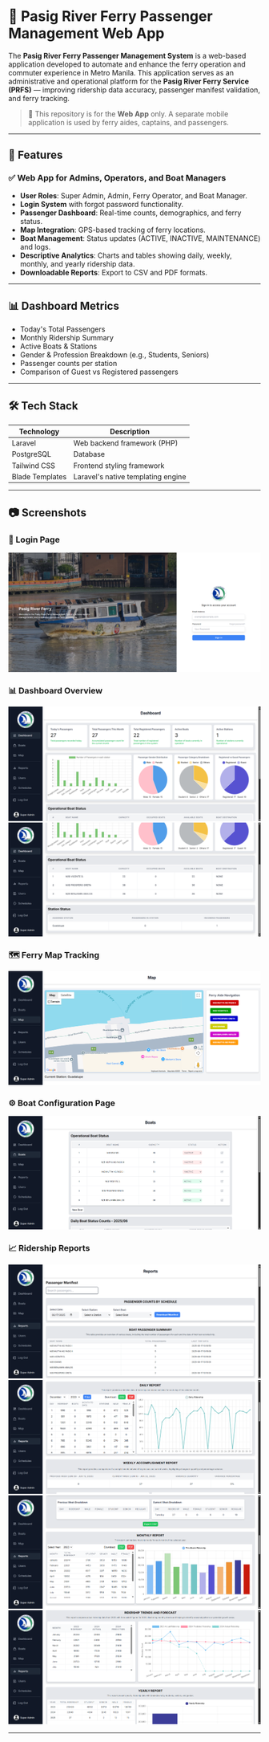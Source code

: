 # 🚢 Pasig River Ferry Passenger Management Web App

The **Pasig River Ferry Passenger Management System** is a web-based application developed to automate and enhance the ferry operation and commuter experience in Metro Manila. This application serves as an administrative and operational platform for the **Pasig River Ferry Service (PRFS)** — improving ridership data accuracy, passenger manifest validation, and ferry tracking.

> 📱 This repository is for the **Web App** only. A separate mobile application is used by ferry aides, captains, and passengers.

---

## 🧰 Features

### ✅ Web App for Admins, Operators, and Boat Managers
- **User Roles**: Super Admin, Admin, Ferry Operator, and Boat Manager.
- **Login System** with forgot password functionality.
- **Passenger Dashboard**: Real-time counts, demographics, and ferry status.
- **Map Integration**: GPS-based tracking of ferry locations.
- **Boat Management**: Status updates (ACTIVE, INACTIVE, MAINTENANCE) and logs.
- **Descriptive Analytics**: Charts and tables showing daily, weekly, monthly, and yearly ridership data.
- **Downloadable Reports**: Export to CSV and PDF formats.

---

## 📊 Dashboard Metrics

- Today's Total Passengers
- Monthly Ridership Summary
- Active Boats & Stations
- Gender & Profession Breakdown (e.g., Students, Seniors)
- Passenger counts per station
- Comparison of Guest vs Registered passengers

---

## 🛠️ Tech Stack

| Technology      | Description                      |
|----------------|----------------------------------|
| Laravel         | Web backend framework (PHP)      |
| PostgreSQL      | Database                         |
| Tailwind CSS    | Frontend styling framework       |
| Blade Templates | Laravel's native templating engine |

---

## 📷 Screenshots

### 🔐 Login Page
![Login Page](screenshots/login.png)

### 📊 Dashboard Overview
![Dashboard](screenshots/dashboard1.png)
![Dashboard](screenshots/dashboard2.png)

### 🗺️ Ferry Map Tracking
![Map](screenshots/map.png)

### ⚙️ Boat Configuration Page
![Boats](screenshots/boatconfiguration.png)

### 📈 Ridership Reports
![Reports](screenshots/report1.png)
![Reports](screenshots/report2.png)
![Reports](screenshots/report3.png)
![Reports](screenshots/report4.png)

---
